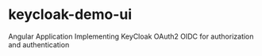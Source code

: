 # keycloak-demo-ui
Angular Application Implementing KeyCloak OAuth2 OIDC for authorization and authentication
